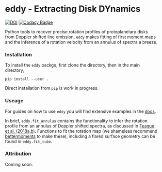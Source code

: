# eddy - Extracting Disk DYnamics

[![DOI](https://zenodo.org/badge/DOI/10.5281/zenodo.1440052.svg)](https://doi.org/10.5281/zenodo.1440052)
[![Codacy Badge](https://api.codacy.com/project/badge/Grade/fc14f5eca31c418388424d4ec38a604b)](https://www.codacy.com/app/richteague/eddy?utm_source=github.com&amp;utm_medium=referral&amp;utm_content=richteague/eddy&amp;utm_campaign=Badge_Grade)

Python tools to recover precise rotation profiles of protoplanetary disks from Doppler shifted line emission. `eddy` makes fitting of first moment maps and the inference of a rotation velocity from an annulus of spectra a breeze.

### Installation

To install the `eddy` packge, first clone the directory, then in the main directory,

```
pip install --user .
```

Direct installation from `pip` is work in progress.

### Useage

For guides on how to use `eddy` you will find extensive examples in the [docs](https://github.com/richteague/eddy/tree/master/docs).

In brief, `eddy.fit_annulus` contains the functionality to infer the rotation profile from an annulus of Doppler shifted spectra, as discussed in [Teague et al. (2018a,](https://ui.adsabs.harvard.edu/#abs/2018ApJ...860L..12T/abstract)[b)](https://ui.adsabs.harvard.edu/#abs/2018ApJ...868..113T/abstract). Functions to fit the rotation map (we shameless recommend [bettermoments](https://github.com/richteague/bettermoments) to make these), including a flared surface geometry can be found in `eddy.fit_cube`.

### Attribution

Coming soon.
